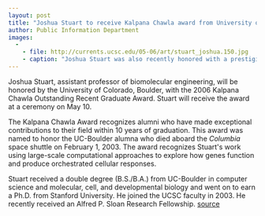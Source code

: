 ```yaml
---
layout: post
title: "Joshua Stuart to receive Kalpana Chawla award from University of Colorado, Boulder"
author: Public Information Department
images:
  -
    - file: http://currents.ucsc.edu/05-06/art/stuart_joshua.150.jpg
    - caption: "Joshua Stuart was also recently honored with a prestigious Sloan Foundation fellowship (see Currents story). Photo: Tim Stephens"
---
```


Joshua Stuart, assistant professor of biomolecular engineering, will be honored by the University of Colorado, Boulder, with the 2006 Kalpana Chawla Outstanding Recent Graduate Award. Stuart will receive the award at a ceremony on May 10.

The Kalpana Chawla Award recognizes alumni who have made exceptional contributions to their field within 10 years of graduation. This award was named to honor the UC-Boulder alumna who died aboard the _Columbia_ space shuttle on February 1, 2003. The award recognizes Stuart's work using large-scale computational approaches to explore how genes function and produce orchestrated cellular responses.

Stuart received a double degree (B.S./B.A.) from UC-Boulder in computer science and molecular, cell, and developmental biology and went on to earn a Ph.D. from Stanford University. He joined the UCSC faculty in 2003. He recently received an Alfred P. Sloan Research Fellowship.
[source](http://www1.ucsc.edu/currents/05-06/05-08/stuart.asp "Permalink to stuart")
